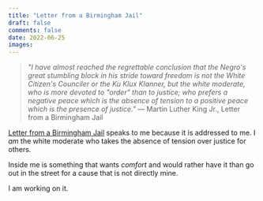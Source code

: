 ```yaml
---
title: "Letter from a Birmingham Jail"
draft: false
comments: false
date: 2022-06-25
images:
---
```


> *"I have almost reached the regrettable conclusion that the Negro's great stumbling block in his stride toward freedom is not the White Citizen's Counciler or the Ku Klux Klanner, but the white moderate, who is more devoted to "order" than to justice; who prefers a negative peace which is the absence of tension to a positive peace which is the presence of justice."*
— Martin Luther King Jr., Letter from a Birmingham Jail

[Letter from a Birmingham Jail](https://www.africa.upenn.edu/Articles_Gen/Letter_Birmingham.html) speaks to me because it is addressed to me.
I *am* the white moderate who takes the absence of tension over justice for others.

Inside me is something that wants *comfort* and would rather have it than go out in the street for a cause that is not directly mine.

I am working on it.
